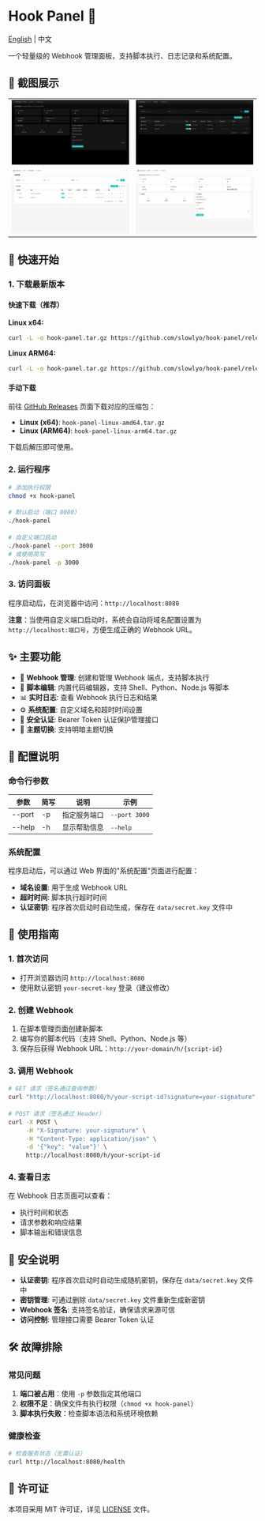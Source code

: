 # Hook Panel 🎯

[English](README.md) | 中文

一个轻量级的 Webhook 管理面板，支持脚本执行、日志记录和系统配置。

## 📸 截图展示

<table>
  <tr>
    <td><img src="./screenshot/home.jpeg" alt="首页" width="400"/></td>
    <td><img src="./screenshot/scripts.jpeg" alt="脚本管理" width="400"/></td>
  </tr>
  <tr>
    <td><img src="./screenshot/scripts1.jpeg" alt="脚本管理 暗色主题" width="400"/></td>
    <td><img src="./screenshot/home1.jpeg" alt="首页 暗色主题" width="400"/></td>
  </tr>
</table>

## 🚀 快速开始

### 1. 下载最新版本

#### 快速下载（推荐）

**Linux x64:**
```bash
curl -L -o hook-panel.tar.gz https://github.com/slowlyo/hook-panel/releases/latest/download/hook-panel-linux-amd64.tar.gz && tar -xzf hook-panel.tar.gz && rm hook-panel.tar.gz
```

**Linux ARM64:**
```bash
curl -L -o hook-panel.tar.gz https://github.com/slowlyo/hook-panel/releases/latest/download/hook-panel-linux-arm64.tar.gz && tar -xzf hook-panel.tar.gz && rm hook-panel.tar.gz
```

#### 手动下载

前往 [GitHub Releases](https://github.com/slowlyo/hook-panel/releases/latest) 页面下载对应的压缩包：

- **Linux (x64)**: `hook-panel-linux-amd64.tar.gz`
- **Linux (ARM64)**: `hook-panel-linux-arm64.tar.gz`

下载后解压即可使用。

### 2. 运行程序

```bash
# 添加执行权限
chmod +x hook-panel

# 默认启动（端口 8080）
./hook-panel

# 自定义端口启动
./hook-panel --port 3000
# 或使用简写
./hook-panel -p 3000
```

### 3. 访问面板

程序启动后，在浏览器中访问：`http://localhost:8080`

**注意**：当使用自定义端口启动时，系统会自动将域名配置设置为 `http://localhost:端口号`，方便生成正确的 Webhook URL。

## ✨ 主要功能

- 🎯 **Webhook 管理**: 创建和管理 Webhook 端点，支持脚本执行
- 📝 **脚本编辑**: 内置代码编辑器，支持 Shell、Python、Node.js 等脚本
- 📊 **实时日志**: 查看 Webhook 执行日志和结果
- ⚙️ **系统配置**: 自定义域名和超时时间设置
- 🔐 **安全认证**: Bearer Token 认证保护管理接口
- 🌙 **主题切换**: 支持明暗主题切换

## 🔧 配置说明

### 命令行参数

| 参数 | 简写 | 说明 | 示例 |
|------|------|------|------|
| --port | -p | 指定服务端口 | `--port 3000` |
| --help | -h | 显示帮助信息 | `--help` |

### 系统配置

程序启动后，可以通过 Web 界面的"系统配置"页面进行配置：

- **域名设置**: 用于生成 Webhook URL
- **超时时间**: 脚本执行超时时间
- **认证密钥**: 程序首次启动时自动生成，保存在 `data/secret.key` 文件中

## 📖 使用指南

### 1. 首次访问

- 打开浏览器访问 `http://localhost:8080`
- 使用默认密钥 `your-secret-key` 登录（建议修改）

### 2. 创建 Webhook

1. 在脚本管理页面创建新脚本
2. 编写你的脚本代码（支持 Shell、Python、Node.js 等）
3. 保存后获得 Webhook URL：`http://your-domain/h/{script-id}`

### 3. 调用 Webhook

```bash
# GET 请求（签名通过查询参数）
curl "http://localhost:8080/h/your-script-id?signature=your-signature"

# POST 请求（签名通过 Header）
curl -X POST \
     -H "X-Signature: your-signature" \
     -H "Content-Type: application/json" \
     -d '{"key": "value"}' \
     http://localhost:8080/h/your-script-id
```

### 4. 查看日志

在 Webhook 日志页面可以查看：
- 执行时间和状态
- 请求参数和响应结果
- 脚本输出和错误信息

## 🔐 安全说明

- **认证密钥**: 程序首次启动时自动生成随机密钥，保存在 `data/secret.key` 文件中
- **密钥管理**: 可通过删除 `data/secret.key` 文件重新生成新密钥
- **Webhook 签名**: 支持签名验证，确保请求来源可信
- **访问控制**: 管理接口需要 Bearer Token 认证

## 🛠 故障排除

### 常见问题

1. **端口被占用**：使用 `-p` 参数指定其他端口
2. **权限不足**：确保文件有执行权限（`chmod +x hook-panel`）
3. **脚本执行失败**：检查脚本语法和系统环境依赖

### 健康检查

```bash
# 检查服务状态（无需认证）
curl http://localhost:8080/health
```

## 📄 许可证

本项目采用 MIT 许可证，详见 [LICENSE](LICENSE) 文件。

